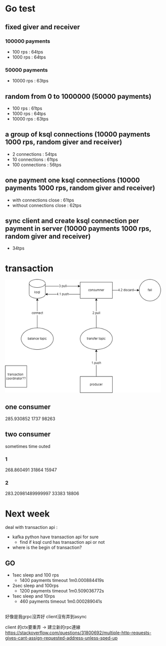 # Go test 
## fixed giver and receiver
### 100000 payments
- 100 rps : 64tps
- 1000 rps : 64tps
### 50000 payments
- 10000 rps : 63tps
## random from 0 to 1000000 (50000 payments)
- 100 rps : 61tps
- 1000 rps : 64tps
- 10000 rps : 63tps
## a group of ksql connections (10000 payments 1000 rps, random giver and receiver)
- 2 connections : 54tps
- 10 connections : 61tps
- 100 connections : 56tps
## one payment one ksql connections (10000 payments 1000 rps, random giver and receiver)
- with connections close : 61tps
- without connections close : 62tps
## sync client and create ksql connection per payment in server (10000 payments 1000 rps, random giver and receiver)
- 34tps

# transaction
![](https://github.com/xoxonut/transaction/blob/main/transaction.drawio.png)
## one consumer

285.930852
1737 98263

## two consumer
sometimes time outed
### 1

268.860491
31864 15947

### 2

283.20981489999997
33383 18806

# Next week 
deal with transaction api :
* kafka python have transaction api for sure
    * find if ksql curd has transaction api or not
* where is the begin of transaction?
## GO
- 1sec sleep and 100 rps
    -   1400 payments timeout 1m0.000884419s
- 2sec sleep and 100rps
    - 1200 payments timeout 1m0.509036772s
- 1sec sleep and 10rps
    - 460 payments timeout 1m0.000289041s

##
好像是我grpc沒弄好 client沒有弄到async

client 的ctx要重弄 -> 建立新的rpc連線
https://stackoverflow.com/questions/31800692/multiple-http-requests-gives-cant-assign-requested-address-unless-sped-up
